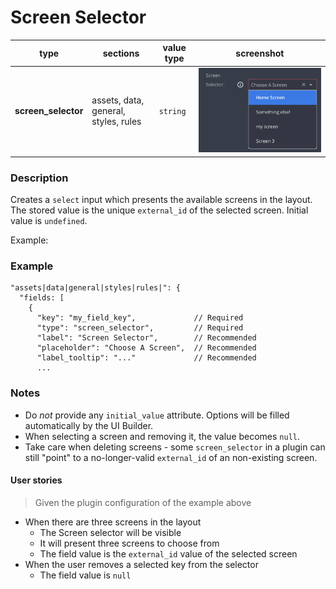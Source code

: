 # Screen Selector

| type                | sections                             | value type | screenshot                               |
| ------------------- | ------------------------------------ | ---------- | ---------------------------------------- |
| **screen_selector** | assets, data, general, styles, rules | `string`   | ![img](../../assets/screen_selector.png) |

### Description

Creates a `select` input which presents the available screens in the layout. The stored value is the unique `external_id` of the selected screen. Initial value is `undefined`.

Example:

### Example

```
"assets|data|general|styles|rules|": {
  "fields: [
    {
      "key": "my_field_key",             // Required
      "type": "screen_selector",         // Required
      "label": "Screen Selector",        // Recommended
      "placeholder": "Choose A Screen",  // Recommended
      "label_tooltip": "..."             // Recommended
      ...

```

### Notes

- Do _not_ provide any `initial_value` attribute. Options will be filled automatically by the UI Builder.
- When selecting a screen and removing it, the value becomes `null`.
- Take care when deleting screens - some `screen_selector` in a plugin can still "point" to a no-longer-valid `external_id` of an non-existing screen.

#### User stories

> Given the plugin configuration of the example above

- When there are three screens in the layout
  - The Screen selector will be visible
  - It will present three screens to choose from
  - The field value is the `external_id` value of the selected screen
- When the user removes a selected key from the selector
  - The field value is `null`
